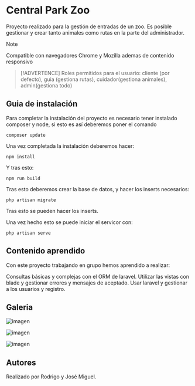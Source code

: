 # Central Park Zoo

Proyecto realizado para la gestión de entradas de un zoo. Es posible gestionar y crear tanto animales como rutas en la parte del administrador.

> [!NOTE]
> Compatible con navegadores Chrome y Mozilla ademas de contenido responsivo

> [!ADVERTENCE]
> Roles permitidos para el usuario: cliente (por defecto), guia (gestiona rutas), cuidador(gestiona animales), admin(gestiona todo)

## Guia de instalación

Para completar la instalación del proyecto es necesario tener instalado composer y node, si esto es así deberemos poner el comando

```
composer update
```

Una vez completada la instalación deberemos hacer:

```
npm install
```

Y tras esto:

```
npm run build
```
Tras esto deberemos crear la base de datos, y hacer los inserts necesarios:

```
php artisan migrate
```

Tras esto se pueden hacer los inserts.

Una vez hecho esto se puede iniciar el servicor con:

```
php artisan serve
```


## Contenido aprendido

Con este proyecto trabajando en grupo hemos aprendido a realizar:

Consultas básicas y complejas con el ORM de laravel.
Utilizar las vistas con blade y gestionar errores y mensajes de aceptado.
Usar laravel y gestionar a los usuarios y registro.

## Galeria
![imagen](https://github.com/rodrigoespigares/zoologico/assets/94736646/343396b4-a51b-4852-87d4-8615276bfc76)

![imagen](https://github.com/rodrigoespigares/zoologico/assets/94736646/a794bb9b-fb61-4140-99d9-2d0d801fc83f)

![imagen](https://github.com/rodrigoespigares/zoologico/assets/94736646/5542c694-fc70-46af-b0e1-903ce2a8e746)

## Autores

Realizado por Rodrigo y José Miguel.
